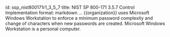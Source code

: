 id: ssp_nist800171r1_3_5_7
title: NIST SP 800-171 3.5.7 Control Implementation
format: markdown
...
{{organization}} uses Microsoft Windows Workstation to enforce a minimum password complexity and change of characters when new passwords are created. Microsoft Windows Workstation is a personal computer.

